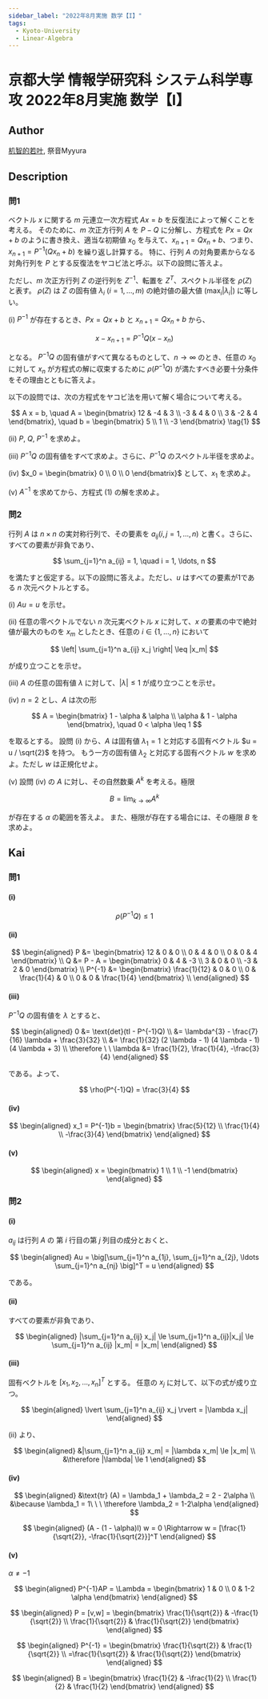 ```yaml
---
sidebar_label: "2022年8月実施 数学【I】"
tags:
  - Kyoto-University
  - Linear-Algebra
---
```

# 京都大学 情報学研究科 システム科学専攻 2022年8月実施 数学【I】

## **Author**
[机智的若叶](https://zhuanlan.zhihu.com/p/678084976), 祭音Myyura

## **Description**
### 問1
ベクトル $x$ に関する $m$ 元連立一次方程式 $A x = b$ を反復法によって解くことを考える。
そのために、$m$ 次正方行列 $A$ を $P - Q$ に分解し、方程式を $P x = Q x + b$ のように書き換え、適当な初期値 $x_0$ を与えて、$x_{n+1} = Q x_n + b$、つまり、$x_{n+1} = P^{-1} (Q x_n + b)$ を繰り返し計算する。
特に、行列 $A$ の対角要素からなる対角行列を $P$ とする反復法をヤコビ法と呼ぶ。以下の設問に答えよ。

ただし、$m$ 次正方行列 $Z$ の逆行列を $Z^{-1}$、転置を $Z^T$、スペクトル半径を $\rho (Z)$ と表す。
$\rho (Z)$ は $Z$ の固有値 $\lambda_i$ $(i = 1, \ldots, m)$ の絶対値の最大値 ($\max_i |\lambda_i|$) に等しい。

(i) $P^{-1}$ が存在するとき、$P x = Q x + b$ と $x_{n+1} = Q x_n + b$ から、

$$
  x - x_{n+1} = P^{-1} Q (x - x_n)
$$

となる。
$P^{-1} Q$ の固有値がすべて異なるものとして、$n \to \infty$ のとき、任意の $x_0$ に対して $x_n$ が方程式の解に収束するために $\rho (P^{-1} Q)$ が満たすべき必要十分条件をその理由とともに答えよ。

以下の設問では、次の方程式をヤコビ法を用いて解く場合について考える。

$$
A x = b, \quad A = \begin{bmatrix} 12 & -4 & 3 \\ -3 & 4 & 0 \\ 3 & -2 & 4 \end{bmatrix}, \quad b = \begin{bmatrix} 5 \\ 1 \\ -3 \end{bmatrix} \tag{1}
$$

(ii) $P$, $Q$, $P^{-1}$ を求めよ。

(iii) $P^{-1} Q$ の固有値をすべて求めよ。さらに、$P^{-1} Q$ のスペクトル半径を求めよ。

(iv) $x_0 = \begin{bmatrix} 0 \\ 0 \\ 0 \end{bmatrix}$ として、$x_1$ を求めよ。

(v) $A^{-1}$ を求めてから、方程式 (1) の解を求めよ。

### 問2 
行列 $A$ は $n \times n$ の実対称行列で、その要素を $a_{ij} (i, j = 1, \ldots, n)$ と書く。さらに、すべての要素が非負であり、

$$
\sum_{j=1}^n a_{ij} = 1, \quad i = 1, \ldots, n
$$

を満たすと仮定する。以下の設問に答えよ。ただし、$u$ はすべての要素が1である $n$ 次元ベクトルとする。

(i) $A u = u$ を示せ。

(ii) 任意の零ベクトルでない $n$ 次元実ベクトル $x$ に対して、$x$ の要素の中で絶対値が最大のものを $x_m$ としたとき、任意の $i \in \{1, \ldots, n\}$ において

$$
\left| \sum_{j=1}^n a_{ij} x_j \right| \leq |x_m|
$$

が成り立つことを示せ。

(iii) $A$ の任意の固有値 $\lambda$ に対して、$|\lambda| \leq 1$ が成り立つことを示せ。

(iv) $n = 2$ とし、$A$ は次の形

$$
  A = \begin{bmatrix}
  1 - \alpha & \alpha \\
  \alpha & 1 - \alpha
  \end{bmatrix}, \quad 0 < \alpha \leq 1
$$

を取るとする。
設問 (i) から、$A$ は固有値 $\lambda_1 = 1$ と対応する固有ベクトル $u = u / \sqrt{2}$ を持つ。
もう一方の固有値 $\lambda_2$ と対応する固有ベクトル $w$ を求めよ。ただし $w$ は正規化せよ。

(v) 設問 (iv) の $A$ に対し、その自然数乗 $A^k$ を考える。極限

$$
B = \lim_{k \to \infty} A^k
$$

が存在する $\alpha$ の範囲を答えよ。
また、極限が存在する場合には、その極限 $B$ を求めよ。


## **Kai**
### 問1
#### (i)

$$
\rho(P^{-1}Q) \le 1
$$

#### (ii)

$$
\begin{aligned}
P &= \begin{bmatrix} 12 & 0 & 0 \\ 0 & 4 & 0 \\ 0 & 0 & 4 \end{bmatrix} \\
Q &= P - A = \begin{bmatrix} 0 & 4 & -3 \\ 3 & 0 & 0 \\ -3 & 2 & 0 \end{bmatrix} \\
P^{-1} &= \begin{bmatrix} \frac{1}{12} & 0 & 0 \\ 0 & \frac{1}{4} & 0 \\ 0 & 0 & \frac{1}{4} \end{bmatrix} \\
\end{aligned}
$$

#### (iii)
$P^{-1}Q$ の固有値を $\lambda$ とすると、

$$
\begin{aligned}
0 &= \text{det}(tI - P^{-1}Q) \\
&= \lambda^{3} - \frac{7}{16} \lambda + \frac{3}{32} \\
&= \frac{1}{32} (2 \lambda - 1) (4 \lambda - 1) (4 \lambda + 3) \\
\therefore \ \ 
\lambda &= \frac{1}{2}, \frac{1}{4}, -\frac{3}{4}
\end{aligned}
$$

である。よって、

$$
\rho(P^{-1}Q) = \frac{3}{4}
$$

#### (iv)

$$
\begin{aligned}
x_1 = P^{-1}b = \begin{bmatrix} \frac{5}{12} \\ \frac{1}{4} \\ -\frac{3}{4} \end{bmatrix}
\end{aligned}
$$

#### (v)

$$
\begin{aligned}
x = \begin{bmatrix} 1 \\ 1 \\ -1 \end{bmatrix}
\end{aligned}
$$

### 問2
#### (i)
$a_{ij}$ は行列 $A$ の 第 $i$ 行目の第 $j$ 列目の成分とおくと、

$$
\begin{aligned}
Au = \big[\sum_{j=1}^n a_{1j}, \sum_{j=1}^n a_{2j}, \ldots \sum_{j=1}^n a_{nj} \big]^T = u
\end{aligned}
$$

である。

#### (ii)
すべての要素が非負であり、

$$
\begin{aligned}
|\sum_{j=1}^n a_{ij} x_j| \le \sum_{j=1}^n a_{ij}|x_j| \le \sum_{j=1}^n a_{ij} |x_m| = |x_m|
\end{aligned}
$$

#### (iii)
固有ベクトルを $[x_1, x_2, \ldots, x_n]^T$ とする。 任意の $x_j$ に対して、以下の式が成り立つ。

$$
\begin{aligned}
\lvert \sum_{j=1}^n a_{ij} x_j \rvert = |\lambda x_j|
\end{aligned}
$$

(ii) より、

$$
\begin{aligned}
&|\sum_{j=1}^n a_{ij} x_m| = |\lambda x_m| \le |x_m| \\
&\therefore |\lambda| \le 1
\end{aligned}
$$

#### (iv)

$$
\begin{aligned}
&\text{tr} (A) = \lambda_1 + \lambda_2 = 2 - 2\alpha \\
&\because \lambda_1 = 1\ \ \ \therefore \lambda_2 = 1-2\alpha
\end{aligned}
$$

$$
\begin{aligned}
(A - (1 - \alpha)I) w = 0  \Rightarrow  w = [\frac{1}{\sqrt{2}}, -\frac{1}{\sqrt{2}}]^T
\end{aligned}
$$

#### (v)
$\alpha \neq -1$

$$
\begin{aligned}
P^{-1}AP = \Lambda = \begin{bmatrix} 1 & 0 \\ 0 & 1-2 \alpha \end{bmatrix}
\end{aligned}
$$

$$
\begin{aligned}
P = [v,w] = \begin{bmatrix} \frac{1}{\sqrt{2}} & -\frac{1}{\sqrt{2}} \\ \frac{1}{\sqrt{2}} & \frac{1}{\sqrt{2}} \end{bmatrix}
\end{aligned}
$$

$$
\begin{aligned}
P^{-1} = \begin{bmatrix} \frac{1}{\sqrt{2}} & \frac{1}{\sqrt{2}} \\ =\frac{1}{\sqrt{2}} & \frac{1}{\sqrt{2}} \end{bmatrix}
\end{aligned}
$$

$$
\begin{aligned}
B = \begin{bmatrix} \frac{1}{2} & -\frac{1}{2} \\ \frac{1}{2} & \frac{1}{2} \end{bmatrix}
\end{aligned}
$$